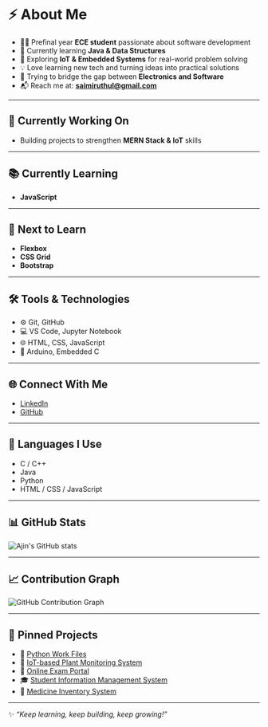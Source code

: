 # ⚡ About Me
- 👨‍💻 Prefinal year **ECE student** passionate about software development  
- 🧱 Currently learning **Java & Data Structures**  
- 🤖 Exploring **IoT & Embedded Systems** for real-world problem solving  
- 💡 Love learning new tech and turning ideas into practical solutions  
- 🌱 Trying to bridge the gap between **Electronics and Software**  
- 📬 Reach me at: **saimiruthul@gmail.com**

---

## 🚧 Currently Working On
- Building projects to strengthen **MERN Stack & IoT** skills  

---

## 📚 Currently Learning
- **JavaScript**  

---

## 🚀 Next to Learn
- **Flexbox**  
- **CSS Grid**  
- **Bootstrap**  

---

## 🛠 Tools & Technologies
- ⚙️ Git, GitHub  
- 💻 VS Code, Jupyter Notebook  
- 🌐 HTML, CSS, JavaScript  
- 🔌 Arduino, Embedded C  

---

## 🌐 Connect With Me
- [LinkedIn](#)  
- [GitHub](https://github.com/Ajin)  

---

## 🧠 Languages I Use
- C / C++  
- Java  
- Python  
- HTML / CSS / JavaScript  

---

## 📊 GitHub Stats
![Ajin's GitHub stats](https://github-readme-stats.vercel.app/api?username=Ajin&show_icons=true&theme=radical)

---

## 📈 Contribution Graph
![GitHub Contribution Graph](https://github-readme-activity-graph.vercel.app/graph?username=Ajin&theme=github-compact)

---

## 🔖 Pinned Projects
- 🐍 [Python Work Files](#)  
- 🌱 [IoT-based Plant Monitoring System](#)  
- 📝 [Online Exam Portal](#)  
- 🎓 [Student Information Management System](#)  
- 💊 [Medicine Inventory System](#)  

---
✨ _“Keep learning, keep building, keep growing!”_
